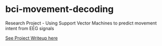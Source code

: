 # bci-movement-decoding
Research Project - Using Support Vector Machines to predict movement intent from EEG signals

[See Project Writeup here](MovementDecoding.pdf)
